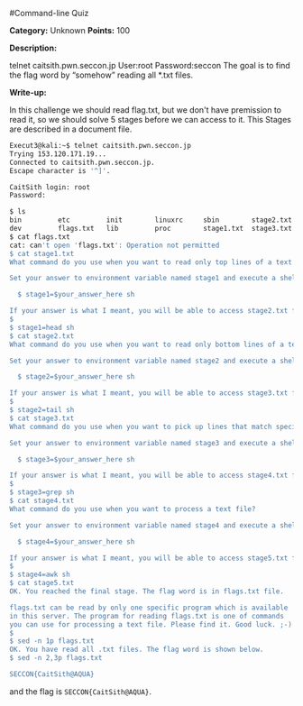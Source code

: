 #Command-line Quiz

**Category:** Unknown
**Points:** 100

**Description:** 

telnet caitsith.pwn.seccon.jp
User:root
Password:seccon
The goal is to find the flag word by “somehow” reading all *.txt files.

**Write-up:**

In this challenge we should read flag.txt, but we don't have premission to read it, so we should solve 5 stages before we can access to it. This Stages are described in a document file.

```bash
Execut3@kali:~$ telnet caitsith.pwn.seccon.jp
Trying 153.120.171.19...
Connected to caitsith.pwn.seccon.jp.
Escape character is '^]'.

CaitSith login: root
Password:

$ ls
bin         etc         init        linuxrc     sbin        stage2.txt  stage4.txt  tmp
dev         flags.txt   lib         proc        stage1.txt  stage3.txt  stage5.txt  usr
$ cat flags.txt
cat: can't open 'flags.txt': Operation not permitted
$ cat stage1.txt
What command do you use when you want to read only top lines of a text file?

Set your answer to environment variable named stage1 and execute a shell.

  $ stage1=$your_answer_here sh

If your answer is what I meant, you will be able to access stage2.txt file.
$
$ stage1=head sh
$ cat stage2.txt
What command do you use when you want to read only bottom lines of a text file?

Set your answer to environment variable named stage2 and execute a shell.

  $ stage2=$your_answer_here sh

If your answer is what I meant, you will be able to access stage3.txt file.
$
$ stage2=tail sh
$ cat stage3.txt
What command do you use when you want to pick up lines that match specific patterns?

Set your answer to environment variable named stage3 and execute a shell.

  $ stage3=$your_answer_here sh

If your answer is what I meant, you will be able to access stage4.txt file.
$
$ stage3=grep sh
$ cat stage4.txt
What command do you use when you want to process a text file?

Set your answer to environment variable named stage4 and execute a shell.

  $ stage4=$your_answer_here sh

If your answer is what I meant, you will be able to access stage5.txt file.
$
$ stage4=awk sh
$ cat stage5.txt
OK. You reached the final stage. The flag word is in flags.txt file.

flags.txt can be read by only one specific program which is available
in this server. The program for reading flags.txt is one of commands
you can use for processing a text file. Please find it. Good luck. ;-)
$
$ sed -n 1p flags.txt
OK. You have read all .txt files. The flag word is shown below.
$ sed -n 2,3p flags.txt

SECCON{CaitSith@AQUA}
```

and the flag is ```SECCON{CaitSith@AQUA}```.
